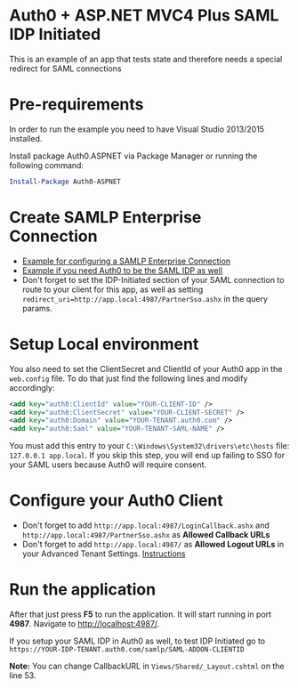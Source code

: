 # Auth0 + ASP.NET MVC4 Plus SAML IDP Initiated
This is an example of an app that tests state and therefore needs a special redirect for SAML connections

# Pre-requirements
In order to run the example you need to have Visual Studio 2013/2015 installed.

Install package Auth0.ASPNET via Package Manager or running the following command:

```Powershell
Install-Package Auth0-ASPNET
```

# Create SAMLP Enterprise Connection
* [Example for configuring a SAMLP Enterprise Connection](https://auth0.com/docs/protocols/saml/saml-configuration/auth0-as-service-provider)
* [Example if you need Auth0 to be the SAML IDP as well](https://auth0.com/docs/protocols/saml/saml-configuration/auth0-as-identity-and-service-provider)
* Don't forget to set the IDP-Initiated section of your SAML connection to route to your client for this app, as well as setting `redirect_uri=http://app.local:4987/PartnerSso.ashx` in the query params.

# Setup Local environment
You also need to set the ClientSecret and ClientId of your Auth0 app in the `web.config` file. To do that just find the following lines and modify accordingly:
```XML
<add key="auth0:ClientId" value="YOUR-CLIENT-ID" />
<add key="auth0:ClientSecret" value="YOUR-CLIENT-SECRET" />
<add key="auth0:Domain" value="YOUR-TENANT.auth0.com" />
<add key="auth0:Saml" value="YOUR-TENANT-SAML-NAME" />
```

You must add this entry to your `C:\Windows\System32\drivers\etc\hosts` file: `127.0.0.1 app.local`. If you skip this step, you will end up failing to SSO for your SAML users because Auth0 will require consent.

# Configure your Auth0 Client
* Don't forget to add `http://app.local:4987/LoginCallback.ashx` and `http://app.local:4987/PartnerSso.ashx` as **Allowed Callback URLs** 
* Don't forget to add `http://app.local:4987/` as **Allowed Logout URLs** in your Advanced Tenant Settings. [Instructions](https://auth0.com/docs/logout#set-the-allowed-logout-urls-at-the-tenant-level)

# Run the application
After that just press **F5** to run the application. It will start running in port **4987**. Navigate to [http://localhost:4987/](http://localhost:4987/).

If you setup your SAML IDP in Auth0 as well, to test IDP Initiated go to `https://YOUR-IDP-TENANT.auth0.com/samlp/SAML-ADDON-CLIENTID`

**Note:** You can change CallbackURL in `Views/Shared/_Layout.cshtml` on the line 53.